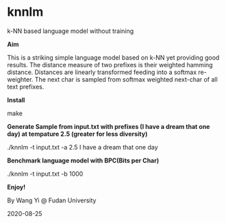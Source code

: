 # knnlm
k-NN based language model without training

**Aim**

This is a striking simple language model based on k-NN yet providing good results. The distance measure of two prefixes is their weighted hamming distance. Distances are linearly transformed feeding into a softmax re-weighter. The next char is sampled from softmax weighted next-char of all text prefixes.

**Install**

make

**Generate Sample from input.txt with prefixes (I have a dream that one day) at tempature 2.5 (greater for less diversity)**

./knnlm -t input.txt -a 2.5 I have a dream that one day

**Benchmark language model with BPC(Bits per Char)**

./knnlm -t input.txt -b 1000

**Enjoy!**

By Wang Yi @ Fudan University

2020-08-25
